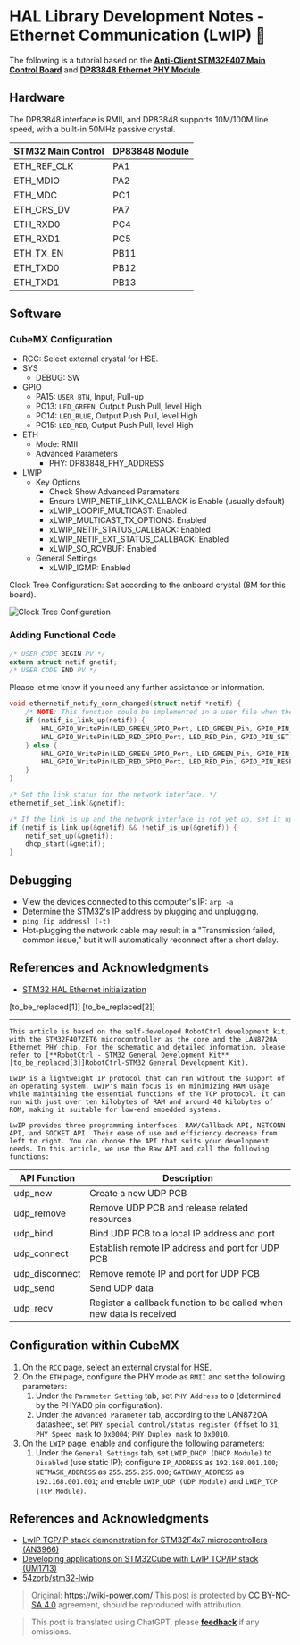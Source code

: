 # HAL Library Development Notes - Ethernet Communication (LwIP) 🚧

The following is a tutorial based on the [**Anti-Client STM32F407 Main Control Board**](https://item.taobao.com/item.htm?spm=a230r.1.14.16.57314534365ZlN&id=569068950037&ns=1&abbucket=4#detail) and [**DP83848 Ethernet PHY Module**](https://item.taobao.com/item.htm?spm=a230r.1.14.1.38df5bd3YTS6rE&id=12873819988&ns=1&abbucket=4#detail).

## Hardware

The DP83848 interface is RMII, and DP83848 supports 10M/100M line speed, with a built-in 50MHz passive crystal.

| STM32 Main Control | DP83848 Module |
| ------------------ | -------------- |
| ETH_REF_CLK        | PA1            |
| ETH_MDIO           | PA2            |
| ETH_MDC            | PC1            |
| ETH_CRS_DV         | PA7            |
| ETH_RXD0           | PC4            |
| ETH_RXD1           | PC5            |
| ETH_TX_EN          | PB11           |
| ETH_TXD0           | PB12           |
| ETH_TXD1           | PB13           |

## Software

### CubeMX Configuration

- RCC: Select external crystal for HSE.
- SYS
  - DEBUG: SW
- GPIO
  - PA15: `USER_BTN`, Input, Pull-up
  - PC13: `LED_GREEN`, Output Push Pull, level High
  - PC14: `LED_BLUE`, Output Push Pull, level High
  - PC15: `LED_RED`, Output Push Pull, level High
- ETH
  - Mode: RMII
  - Advanced Parameters
    - PHY: DP83848_PHY_ADDRESS
- LWIP
  - Key Options
    - Check Show Advanced Parameters
    - Ensure LWIP_NETIF_LINK_CALLBACK is Enable (usually default)
    - xLWIP_LOOPIF_MULTICAST: Enabled
    - xLWIP_MULTICAST_TX_OPTIONS: Enabled
    - xLWIP_NETIF_STATUS_CALLBACK: Enabled
    - xLWIP_NETIF_EXT_STATUS_CALLBACK: Enabled
    - xLWIP_SO_RCVBUF: Enabled
  - General Settings
    - xLWIP_IGMP: Enabled

Clock Tree Configuration: Set according to the onboard crystal (8M for this board).

![Clock Tree Configuration](https://img.wiki-power.com/d/wiki-media/img/20220702145310.png)

### Adding Functional Code

```c title="main.c"
/* USER CODE BEGIN PV */
extern struct netif gnetif;
/* USER CODE END PV */
```

Please let me know if you need any further assistance or information.

```c
void ethernetif_notify_conn_changed(struct netif *netif) {
    /* NOTE: This function could be implemented in a user file when the callback is needed. */
    if (netif_is_link_up(netif)) {
        HAL_GPIO_WritePin(LED_GREEN_GPIO_Port, LED_GREEN_Pin, GPIO_PIN_RESET);
        HAL_GPIO_WritePin(LED_RED_GPIO_Port, LED_RED_Pin, GPIO_PIN_SET);
    } else {
        HAL_GPIO_WritePin(LED_GREEN_GPIO_Port, LED_GREEN_Pin, GPIO_PIN_SET);
        HAL_GPIO_WritePin(LED_RED_GPIO_Port, LED_RED_Pin, GPIO_PIN_RESET);
    }
}
```

```c title="lwip.c"
/* Set the link status for the network interface. */
ethernetif_set_link(&gnetif);

/* If the link is up and the network interface is not yet up, set it up and start DHCP. */
if (netif_is_link_up(&gnetif) && !netif_is_up(&gnetif)) {
    netif_set_up(&gnetif);
    dhcp_start(&gnetif);
}
```

## Debugging

- View the devices connected to this computer's IP: `arp -a`
- Determine the STM32's IP address by plugging and unplugging.
- `ping [ip address] (-t)`
- Hot-plugging the network cable may result in a "Transmission failed, common issue," but it will automatically reconnect after a short delay.

## References and Acknowledgments

- [STM32 HAL Ethernet initialization](https://blog.naver.com/eziya76/221852430347)

[to_be_replaced[1]]
[to_be_replaced[2]]

---

```
This article is based on the self-developed RobotCtrl development kit, with the STM32F407ZET6 microcontroller as the core and the LAN8720A Ethernet PHY chip. For the schematic and detailed information, please refer to [**RobotCtrl - STM32 General Development Kit**[to_be_replaced[3]]RobotCtrl-STM32 General Development Kit).

LwIP is a lightweight IP protocol that can run without the support of an operating system. LwIP's main focus is on minimizing RAM usage while maintaining the essential functions of the TCP protocol. It can run with just over ten kilobytes of RAM and around 40 kilobytes of ROM, making it suitable for low-end embedded systems.

LwIP provides three programming interfaces: RAW/Callback API, NETCONN API, and SOCKET API. Their ease of use and efficiency decrease from left to right. You can choose the API that suits your development needs. In this article, we use the Raw API and call the following functions:
```

| API Function   | Description                                                         |
| -------------- | ------------------------------------------------------------------- |
| udp_new        | Create a new UDP PCB                                                |
| udp_remove     | Remove UDP PCB and release related resources                        |
| udp_bind       | Bind UDP PCB to a local IP address and port                         |
| udp_connect    | Establish remote IP address and port for UDP PCB                    |
| udp_disconnect | Remove remote IP and port for UDP PCB                               |
| udp_send       | Send UDP data                                                       |
| udp_recv       | Register a callback function to be called when new data is received |

## Configuration within CubeMX

1. On the `RCC` page, select an external crystal for HSE.
2. On the `ETH` page, configure the PHY mode as `RMII` and set the following parameters:
   1. Under the `Parameter Setting` tab, set `PHY Address` to `0` (determined by the PHYAD0 pin configuration).
   2. Under the `Advanced Parameter` tab, according to the LAN8720A datasheet, set `PHY special control/status register Offset` to `31`; `PHY Speed mask` to `0x0004`; `PHY Duplex mask` to `0x0010`.
3. On the `LWIP` page, enable and configure the following parameters:
   1. Under the `General Settings` tab, set `LWIP_DHCP (DHCP Module)` to `Disabled` (use static IP); configure `IP_ADDRESS` as `192.168.001.100`; `NETMASK_ADDRESS` as `255.255.255.000`; `GATEWAY_ADDRESS` as `192.168.001.001`; and enable `LWIP_UDP (UDP Module)` and `LWIP_TCP (TCP Module)`.

## References and Acknowledgments

- [LwIP TCP/IP stack demonstration for STM32F4x7 microcontrollers (AN3966)](https://www.st.com/en/embedded-software/stsw-stm32070.html)
- [Developing applications on STM32Cube with LwIP TCP/IP stack (UM1713)](https://www.st.com/resource/en/user_manual/um1713-developing-applications-on-stm32cube-with-lwip-tcpip-stack-stmicroelectronics.pdf)
- [54zorb/stm32-lwip](https://github.com/54zorb/stm32-lwip)

> Original: <https://wiki-power.com/>
> This post is protected by [CC BY-NC-SA 4.0](https://creativecommons.org/licenses/by/4.0/deed.en) agreement, should be reproduced with attribution.

> This post is translated using ChatGPT, please [**feedback**](https://github.com/linyuxuanlin/Wiki_MkDocs/issues/new) if any omissions.
